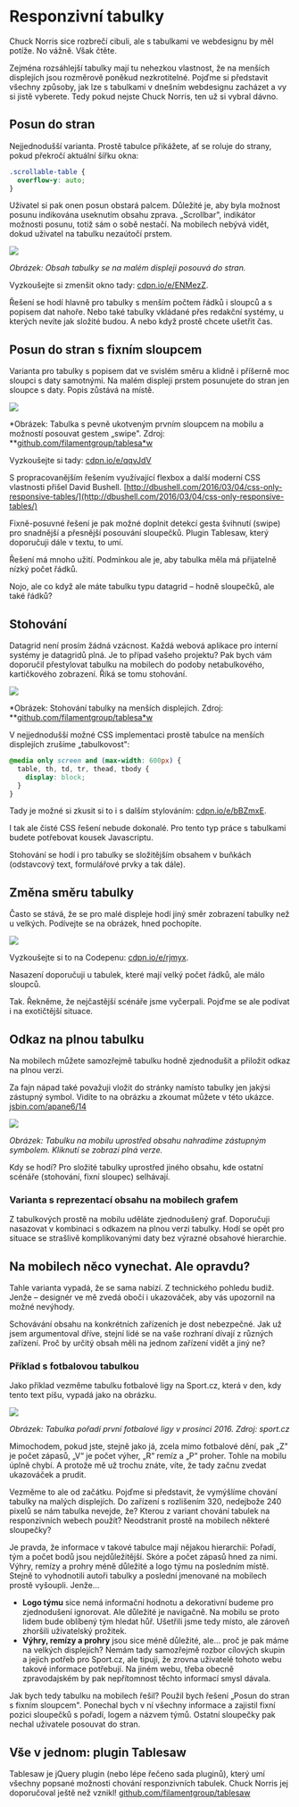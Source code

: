 # Responzivní tabulky

Chuck Norris sice rozbrečí cibuli, ale s tabulkami ve webdesignu by měl potíže. No vážně. Však čtěte.

Zejména rozsáhlejší tabulky mají tu nehezkou vlastnost, že na menších displejích jsou rozměrově poněkud nezkrotitelné. Pojďme si představit všechny způsoby, jak lze s tabulkami v dnešním webdesignu zacházet a vy si jistě vyberete. Tedy pokud nejste Chuck Norris, ten už si vybral dávno.

## Posun do stran

Nejjednodušší varianta. Prostě tabulce přikážete, ať se roluje do strany, pokud překročí aktuální šířku okna:

```css
.scrollable-table {
  overflow-y: auto;
}
```

Uživatel si pak onen posun obstará palcem. Důležité je, aby byla možnost posunu indikována useknutím obsahu zprava. „Scrollbar", indikátor možnosti posunu, totiž sám o sobě nestačí. Na mobilech nebývá vidět, dokud uživatel na tabulku nezaútočí prstem.

![](dist/images/original/tabulky_1.png)

*Obrázek: Obsah tabulky se na malém displeji posouvá do stran.*

Vyzkoušejte si zmenšit okno tady: [cdpn.io/e/ENMezZ](http://codepen.io/machal/pen/ENMezZ?editors=1100#0).

Řešení se hodí hlavně pro tabulky s menším počtem řádků i sloupců a s popisem dat nahoře. Nebo také tabulky vkládané přes redakční systémy, u kterých nevíte jak složité budou. A nebo když prostě chcete ušetřit čas.

## Posun do stran s fixním sloupcem

Varianta pro tabulky s popisem dat ve svislém směru a klidně i příšerně moc sloupci s daty samotnými. Na malém displeji prstem posunujete do stran jen sloupce s daty. Popis zůstává na místě.

![](dist/images/original/tabulky_2.png)

*Obrázek: Tabulka s pevně ukotveným prvním sloupcem na mobilu a možností posouvat gestem „swipe". Zdroj: **[github.com/filamentgroup/tablesa*w](https://github.com/filamentgroup/tablesaw)

Vyzkoušejte si tady: [cdpn.io/e/qqvJdV](http://codepen.io/machal/pen/qqvJdV?editors=1100#0)

S propracovanějším řešením využívající flexbox a další moderní CSS vlastnosti přišel David Bushell. [http://dbushell.com/2016/03/04/css-only-responsive-tables/](http://dbushell.com/2016/03/04/css-only-responsive-tables/)

Fixně-posuvné řešení je pak možné doplnit detekcí gesta švihnutí (swipe) pro snadnější a přesnější posouvání sloupečků. Plugin Tablesaw, který doporučuji dále v textu, to umí.

Řešení má mnoho užití. Podmínkou ale je, aby tabulka měla má přijatelně nízký počet řádků.

Nojo, ale co když ale máte tabulku typu datagrid – hodně sloupečků, ale také řádků? 

## Stohování

Datagrid není prosím žádná vzácnost. Každá webová aplikace pro interní systémy je datagridů plná. Je to případ vašeho projektu? Pak bych vám doporučil přestylovat tabulku na mobilech do podoby netabulkového, kartičkového zobrazení. Říká se tomu stohování.

![](dist/images/original/tabulky_3.png)

*Obrázek: Stohování tabulky na menších displejích. Zdroj: **[github.com/filamentgroup/tablesa*w](https://github.com/filamentgroup/tablesaw)

V nejjednodušší možné CSS implementaci prostě tabulce na menších displejích zrušíme „tabulkovost":

```css
@media only screen and (max-width: 600px) {
  table, th, td, tr, thead, tbody {
    display: block;
  }
}
```

Tady je možné si zkusit si to i s dalším stylováním: [cdpn.io/e/bBZmxE](http://codepen.io/machal/pen/bBZmxE?editors=1100#0).

I tak ale čisté CSS řešení nebude dokonalé. Pro tento typ práce s tabulkami budete potřebovat kousek Javascriptu. 

Stohování se hodí i pro tabulky se složitějším obsahem v buňkách (odstavcový text, formulářové prvky a tak dále).

## Změna směru tabulky

Často se stává, že se pro malé displeje hodí jiný směr zobrazení tabulky než u velkých. Podívejte se na obrázek, hned pochopíte.

![](dist/images/original/tabulky_4.png)

Vyzkoušejte si to na Codepenu: [cdpn.io/e/rjmyx](http://s.codepen.io/JasonAGross/debug/rjmyx).

Nasazení doporučuji u tabulek, které mají velký počet řádků, ale málo sloupců.

Tak. Řekněme, že nejčastější scénáře jsme vyčerpali. Pojďme se ale podívat i na exotičtější situace. 

## Odkaz na plnou tabulku

Na mobilech můžete samozřejmě tabulku hodně zjednodušit a přiložit odkaz na plnou verzi. 

Za fajn nápad také považuji vložit do stránky namísto tabulky jen jakýsi zástupný symbol. Vidíte to na obrázku a zkoumat můžete v této ukázce. [jsbin.com/apane6/14](http://output.jsbin.com/apane6/14)

![](dist/images/original/tabulky_5.png)

*Obrázek: Tabulku na mobilu uprostřed obsahu nahradíme zástupným symbolem. Kliknutí se zobrazí plná verze.*

Kdy se hodí? Pro složité tabulky uprostřed jiného obsahu, kde ostatní scénáře (stohování, fixní sloupec) selhávají.

### Varianta s reprezentací obsahu na mobilech grafem

Z tabulkových prostě na mobilu uděláte zjednodušený graf. Doporučuji nasazovat v kombinaci s odkazem na plnou verzi tabulky. Hodí se opět pro situace se strašlivě komplikovanými daty bez výrazné obsahové hierarchie.

## Na mobilech něco vynechat. Ale opravdu?

Tahle varianta vypadá, že se sama nabízí. Z technického pohledu budiž. Jenže – designér ve mě zvedá obočí i ukazováček, aby vás upozornil na možné nevýhody.

Schovávání obsahu na konkrétních zařízeních je dost nebezpečné. Jak už jsem argumentoval dříve, stejní lidé se na vaše rozhraní dívají z různých zařízení. Proč by určitý obsah měli na jednom zařízení vidět a jiný ne?

### Příklad s fotbalovou tabulkou

Jako příklad vezměme tabulku fotbalové ligy na Sport.cz, která v den, kdy tento text píšu, vypadá jako na obrázku.

![](dist/images/original/tabulky_6.png)

*Obrázek: Tabulka pořadí první fotbalové ligy v prosinci 2016. Zdroj: sport.cz*

Mimochodem, pokud jste, stejně jako já, zcela mimo fotbalové dění, pak „Z" je počet zápasů, „V“ je počet výher, „R“ remíz a „P“ proher. Tohle na mobilu úplně chybí. A protože mě už trochu znáte, víte, že tady začnu zvedat ukazováček a prudit.

Vezměme to ale od začátku. Pojďme si představit, že vymýšlíme chování tabulky na malých displejích. Do zařízení s rozlišením 320, nedejbože 240 pixelů se nám tabulka nevejde, že? Kterou z variant chování tabulek na responzivních webech použít? Neodstranit prostě na mobilech některé sloupečky? 

Je pravda, že informace v takové tabulce mají nějakou hierarchii: Pořadí, tým a počet bodů jsou nejdůležitější. Skóre a počet zápasů hned za nimi. Výhry, remízy a prohry méně důležité a logo týmu na posledním místě. Stejně to vyhodnotili autoři tabulky a poslední jmenované na mobilech prostě vyšoupli. Jenže…

* **Logo týmu** sice nemá informační hodnotu a dekorativní budeme pro zjednodušení ignorovat. Ale důležité je navigačně. Na mobilu se proto lidem bude oblíbený tým hledat hůř. Ušetřili jsme tedy místo, ale zároveň zhoršili uživatelský prožitek.
* **Výhry, remízy a prohry** jsou sice méně důležité, ale… proč je pak máme na velkých displejích? Nemám tady samozřejmě rozbor cílových skupin a jejich potřeb pro Sport.cz, ale tipuji, že zrovna uživatelé tohoto webu takové informace potřebují. Na jiném webu, třeba obecně zpravodajském by pak nepřítomnost těchto informací smysl dávala. 

Jak bych tedy tabulku na mobilech řešil? Použil bych řešení „Posun do stran s fixním sloupcem". Ponechal bych v ní všechny informace a zajistil fixní pozici sloupečků s pořadí, logem a názvem týmů. Ostatní sloupečky pak nechal uživatele posouvat do stran.

## Vše v jednom: plugin Tablesaw

Tablesaw je jQuery plugin (nebo lépe řečeno sada pluginů), který umí všechny popsané možnosti chování responzivních tabulek. Chuck Norris jej doporučoval ještě než vznikl! [github.com/filamentgroup/tablesaw](https://github.com/filamentgroup/tablesaw)

